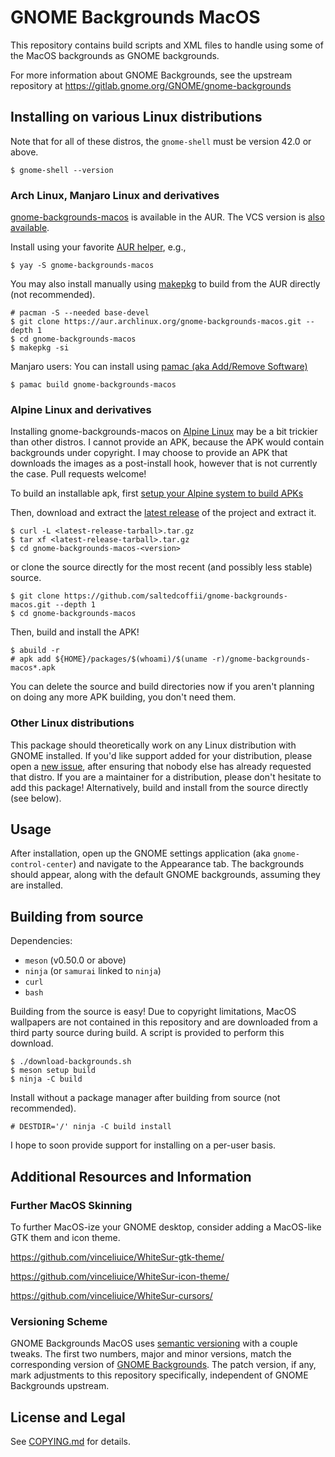 # GNOME Backgrounds MacOS

This repository contains build scripts and XML files to handle using some of the MacOS backgrounds as GNOME backgrounds.

For more information about GNOME Backgrounds, see the upstream repository at https://gitlab.gnome.org/GNOME/gnome-backgrounds

## Installing on various Linux distributions

Note that for all of these distros, the `gnome-shell` must be version 42.0 or above.
```
$ gnome-shell --version
```

### Arch Linux, Manjaro Linux and derivatives

[gnome-backgrounds-macos](https://aur.archlinux.org/packages/gnome-backgrounds-macos/) is available in the AUR. The VCS version is [also available](https://aur.archlinux.org/packages/gnome-backgrounds-macos-git/).

Install using your favorite [AUR helper](https://wiki.archlinux.org/title/AUR_helpers), e.g.,

```
$ yay -S gnome-backgrounds-macos
```

You may also install manually using [makepkg](https://wiki.archlinux.org/title/Makepkg) to build from the AUR directly (not recommended).

```
# pacman -S --needed base-devel
$ git clone https://aur.archlinux.org/gnome-backgrounds-macos.git --depth 1
$ cd gnome-backgrounds-macos
$ makepkg -si
```

Manjaro users: You can install using [pamac (aka Add/Remove Software)](https://wiki.manjaro.org/index.php?title=Pamac)

```
$ pamac build gnome-backgrounds-macos
```

### Alpine Linux and derivatives

Installing gnome-backgrounds-macos on [Alpine Linux](https://alpinelinux.org/) may be a bit trickier than other distros. I cannot provide an APK, because the APK would contain backgrounds under copyright. I may choose to provide an APK that downloads the images as a post-install hook, however that is not currently the case. Pull requests welcome!

To build an installable apk, first [setup your Alpine system to build APKs](https://wiki.alpinelinux.org/wiki/Include:Setup_your_system_and_account_for_building_packages)

Then, download and extract the [latest release](https://github.com/saltedcoffii/gnome-backgrounds-macos/releases/) of the project and extract it.

```
$ curl -L <latest-release-tarball>.tar.gz
$ tar xf <latest-release-tarball>.tar.gz
$ cd gnome-backgrounds-macos-<version>
```

or clone the source directly for the most recent (and possibly less stable) source.

```
$ git clone https://github.com/saltedcoffii/gnome-backgrounds-macos.git --depth 1
$ cd gnome-backgrounds-macos
```

Then, build and install the APK!

```
$ abuild -r
# apk add ${HOME}/packages/$(whoami)/$(uname -r)/gnome-backgrounds-macos*.apk
```

You can delete the source and build directories now if you aren't planning on doing any more APK building, you don't need them.

### Other Linux distributions

This package should theoretically work on any Linux distribution with GNOME installed. If you'd like support added for your distribution, please open a [new issue](https://github.com/saltedcoffii/gnome-backgrounds-macos/issues/), after ensuring that nobody else has already requested that distro. If you are a maintainer for a distribution, please don't hesitate to add this package! Alternatively, build and install from the source directly (see below).

## Usage

After installation, open up the GNOME settings application (aka `gnome-control-center`) and navigate to the Appearance tab. The backgrounds should appear, along with the default GNOME backgrounds, assuming they are installed.

## Building from source

Dependencies:
  - `meson` (v0.50.0 or above)
  - `ninja` (or `samurai` linked to `ninja`)
  - `curl`
  - `bash`

Building from the source is easy! Due to copyright limitations, MacOS wallpapers are not contained in this repository and are downloaded from a third party source during build.
A script is provided to perform this download.
```
$ ./download-backgrounds.sh
$ meson setup build
$ ninja -C build
```

Install without a package manager after building from source (not recommended).

```
# DESTDIR='/' ninja -C build install
```

I hope to soon provide support for installing on a per-user basis.

## Additional Resources and Information

### Further MacOS Skinning

To further MacOS-ize your GNOME desktop, consider adding a MacOS-like GTK them and icon theme.

https://github.com/vinceliuice/WhiteSur-gtk-theme/

https://github.com/vinceliuice/WhiteSur-icon-theme/

https://github.com/vinceliuice/WhiteSur-cursors/

### Versioning Scheme

GNOME Backgrounds MacOS uses [semantic versioning](https://semver.org/) with a couple tweaks. The first two numbers, major and minor versions, match the corresponding version of [GNOME Backgrounds](https://gitlab.gnome.org/GNOME/gnome-backgrounds). The patch version, if any, mark adjustments to this repository specifically, independent of GNOME Backgrounds upstream.

## License and Legal

See [COPYING.md](https://github.com/saltedcoffii/blob/master/COPYING.md) for details.
